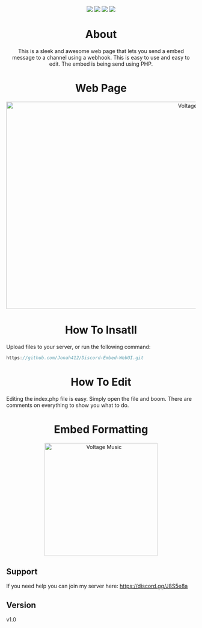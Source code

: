 <p align="center">
  <img src="https://forthebadge.com/images/badges/uses-html.svg">
  <img src="https://forthebadge.com/images/badges/uses-css.svg">
  <img src="https://forthebadge.com/images/badges/built-by-developers.svg">
  <img src="https://forthebadge.com/images/badges/built-with-love.svg">
</p>

<h1 align="center">About</h1>

<p align="center">This is a sleek and awesome web page that lets you send a embed message to a channel using a webhook. This is easy to use and easy to edit. The embed is being send using PHP.</p>

<h1 align="center">Web Page</h1>

<p align="center">
  <img src="https://i.imgur.com/lVwMXyz.png" alt="Voltage Music" width="992" height="550">
 </p>
 
<h1 align="center">How To Insatll</h1>

Upload files to your server, or run the following command:
```objective-c
https://github.com/Jonah412/Discord-Embed-WebUI.git
```

<h1 align="center">How To Edit</h1>

Editing the index.php file is easy. Simply open the file and boom. There are comments on everything to show you what to do.

<h1 align="center">Embed Formatting</h1>

<p align="center">
  <img src="https://i.stack.imgur.com/8xAac.png" alt="Voltage Music" width="300" height="300">
 </p>

## Support



If you need help you can join my server here: https://discord.gg/J8S5e8a

## Version
v1.0
